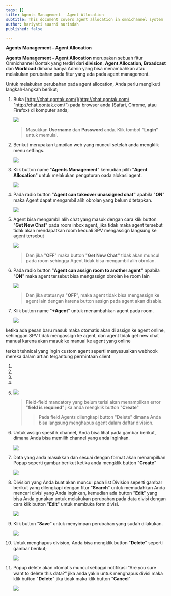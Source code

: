 ```yaml
---
tags: []
title: Agents Management - Agent Allocation
subtitle: This document covers agent allocation in omnichannel system
author: hariyati suarni nurindah
published: false

---
```

**Agents Management - Agent Allocation**

**Agents Management - Agent Allocation** merupakan sebuah fitur Omnichannel Qontak yang terdiri dari **division**, **Agent Allocation, Broadcast** dan **Workload** dimana hanya Admin yang bisa menambahkan atau melakukan perubahan pada fitur yang ada pada agent management.

Untuk melakukan perubahan pada agent allocation, Anda perlu mengikuti langkah-langkah berikut;

1. Buka [http://chat.qontak.com/](http://chat.qontak.com/ "http://chat.qontak.com/") pada browser anda (Safari, Chrome, atau Firefox) di komputer anda;

   ![](/uploads/login-qontak-c.png)

   > Masukkan **Username** dan **Password** anda. Klik tombol **“Login”** untuk memulai.
2. Berikut merupakan tampilan web yang muncul setelah anda mengklik menu settings.

   ![](/uploads/accounma1.PNG)
3. Klik button name "**Agents Management**" kemudian pilih "**Agent Allocation**" untuk melakukan pengaturan oada alokasi agent.

   ![](/uploads/agentallowcation1.PNG)
4. Pada radio button "**Agent can takeover unassigned chat"** apabila "**ON**" maka Agent dapat mengambil alih obrolan yang belum ditetapkan.

   ![](/uploads/allow7.PNG)
5. Agent bisa mengambil alih chat yang masuk dengan cara klik button "**Get New Chat**" pada room inbox agent, jika tidak maka agent tersebut tidak akan mendapatkan room kecuali SPV mengassign langsung ke agent tersebut 

   ![](/uploads/allow1-1.PNG)

   > Dan jika "**OFF**" maka button "**Get New Chat"** tidak akan muncul pada room sehingga Agent tidak bisa mengambil alih obrolan.
6. Pada radio button "**Agent can assign room to another agent"** apabila "**ON**" maka agent tersebut bisa mengassign obrolan ke room lain

   ![](/uploads/allow3-1.PNG)

   > Dan jika statusnya "**OFF**", maka agent tidak bisa mengassign ke agent lain dengan karena button assign pada agent akan disable.
7. Klik button name "**+Agent**" untuk menambahkan agent pada room. 

   ![](/uploads/agentallowcation2.PNG)

ketika ada pesan baru masuk maka otomatis akan di assign ke agent online, sehinggan SPV tidak mengassign ke agent, dan agent tidak get new chat manual karena akan masuk ke manual ke agent yang online

terkait tehnical yang ingin custom agent seperti menyesuaikan webhook mereka dalam artian tergantung permintaan client

 1.  
 2. 
 3. 
 4. 
 5. ![](/uploads/division1-pn.PNG)

    > Field-field mandatory yang belum terisi akan menampilkan error "**field is required**" jika anda mengklik button "**Create**"
    >
    > > Pada field Agents dilengkapi button "Delete" dimana Anda bisa langsung menghapus agent dalam daftar division.
 6. Untuk assign spesifik channel, Anda bisa lihat pada gambar berikut, dimana Anda bisa memilih channel yang anda inginkan.

    ![](/uploads/division22-1.PNG)
 7. Data yang anda masukkan dan sesuai dengan format akan menampilkan Popup seperti gambar berikut ketika anda mengklik button "**Create**"

    ![](/uploads/division3.PNG)
 8. Division yang Anda buat akan muncul pada list Division seperti gambar berikut yang dilengkapi dengan fitur "**Search**" untuk memudahkan Anda mencari divisi yang Anda inginkan, kemudian ada button "**Edit**" yang bisa Anda gunakan untuk melakukan perubahan pada data divisi dengan cara klik button "**Edit**" untuk membuka form divisi.

    ![](/uploads/division4.PNG)
 9. Klik button "**Save**" untuk menyimpan perubahan yang sudah dilakukan.

    ![](/uploads/division5.PNG)
10. Untuk menghapus division, Anda bisa mengklik button "**Delete**" seperti gambar berikut;

    ![](/uploads/division6.PNG)
11. Popup delete akan otomatis muncul sebagai notifikasi "Are you sure want to delete this data?" jika anda yakin untuk menghapus divisi maka klik button "**Delete**" jika tidak maka klik button "**Cancel**"

    ![](/uploads/division7.PNG)